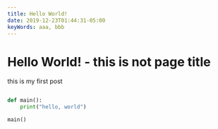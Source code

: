 ```yaml
---
title: Hello World!
date: 2019-12-23T01:44:31-05:00
keyWords: aaa, bbb
---
```


# Hello World! - this is not page title

this is my first post

```python

def main():
    print("hello, world")

main()
```
